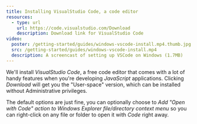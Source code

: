 ```yaml
---
title: Installing VisualStudio Code, a code editor
resources:
  - type: url
    url: https://code.visualstudio.com/Download
    description: Download link for VisualStudio Code
video:
  poster: /getting-started/guides/windows-vscode-install.mp4.thumb.jpg
  src: /getting-started/guides/windows-vscode-install.mp4
  description: A screencast of setting up VSCode on Windows (1.7MB)
---
```


We'll install _VisualStudio Code_, a free code editor that comes with a lot of handy features when you're developing _JavaScript_ applications. Clicking _Download_ will get you the "User-space" version, which can be installed without Administrative privileges.

The default options are just fine, you can optionally choose to _Add "Open with Code" action to Windows Explorer file/directory context menu_ so you can right-click on any file or folder to open it with _Code_ right away.
